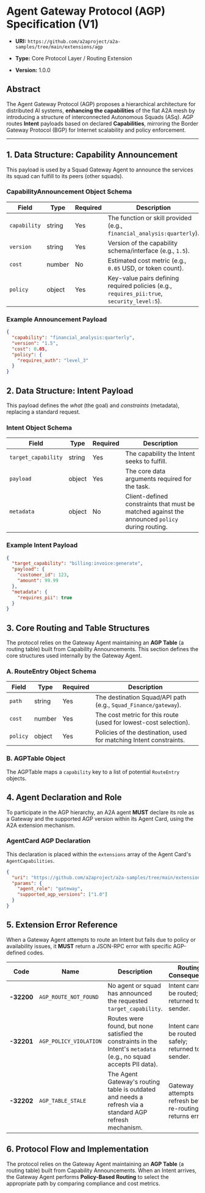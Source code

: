 # Agent Gateway Protocol (AGP) Specification (V1)

* **URI:** `https://github.com/a2aproject/a2a-samples/tree/main/extensions/agp`

* **Type:** Core Protocol Layer / Routing Extension

* **Version:** 1.0.0

## Abstract

The Agent Gateway Protocol (AGP) proposes a hierarchical architecture for distributed AI systems, **enhancing the capabilities** of the flat A2A mesh by introducing a structure of interconnected Autonomous Squads (ASq). AGP routes **Intent** payloads based on declared **Capabilities**, mirroring the Border Gateway Protocol (BGP) for Internet scalability and policy enforcement.

---

## 1. Data Structure: Capability Announcement

This payload is used by a Squad Gateway Agent to announce the services its squad can fulfill to its peers (other squads).

### CapabilityAnnouncement Object Schema

| Field | Type | Required | Description | 
 | ----- | ----- | ----- | ----- | 
| `capability` | string | Yes | The function or skill provided (e.g., `financial_analysis:quarterly`). | 
| `version` | string | Yes | Version of the capability schema/interface (e.g., `1.5`). | 
| `cost` | number | No | Estimated cost metric (e.g., `0.05` USD, or token count). | 
| `policy` | object | Yes | Key-value pairs defining required policies (e.g., `requires_pii:true`, `security_level:5`). | 

### Example Announcement Payload

```json
{
  "capability": "financial_analysis:quarterly",
  "version": "1.5",
  "cost": 0.05,
  "policy": {
    "requires_auth": "level_3"
  }
}
```

## 2. Data Structure: Intent Payload

This payload defines the *what* (the goal) and *constraints* (metadata), replacing a standard request.

### Intent Object Schema

| Field | Type | Required | Description | 
 | ----- | ----- | ----- | ----- | 
| `target_capability` | string | Yes | The capability the Intent seeks to fulfill. | 
| `payload` | object | Yes | The core data arguments required for the task. | 
| `metadata` | object | No | Client-defined constraints that must be matched against the announced `policy` during routing. | 

### Example Intent Payload

```json
{
  "target_capability": "billing:invoice:generate",
  "payload": {
    "customer_id": 123,
    "amount": 99.99
  },
  "metadata": {
    "requires_pii": true
  }
}
```

## 3. Core Routing and Table Structures

The protocol relies on the Gateway Agent maintaining an **AGP Table** (a routing table) built from Capability Announcements. This section defines the core structures used internally by the Gateway Agent.

### A. RouteEntry Object Schema

| Field | Type | Required | Description | 
 | ----- | ----- | ----- | ----- | 
| `path` | string | Yes | The destination Squad/API path (e.g., `Squad_Finance/gateway`). | 
| `cost` | number | Yes | The cost metric for this route (used for lowest-cost selection). | 
| `policy` | object | Yes | Policies of the destination, used for matching Intent constraints. |

### B. AGPTable Object

The AGPTable maps a `capability` key to a list of potential `RouteEntry` objects.

## 4. Agent Declaration and Role

To participate in the AGP hierarchy, an A2A agent **MUST** declare its role as a Gateway and the supported AGP version within its Agent Card, using the A2A extension mechanism.

### AgentCard AGP Declaration

This declaration is placed within the `extensions` array of the Agent Card's `AgentCapabilities`.

```json
{
  "uri": "https://github.com/a2aproject/a2a-samples/tree/main/extensions/agp",
  "params": {
    "agent_role": "gateway",
    "supported_agp_versions": ["1.0"]
  }
}
```

## 5. Extension Error Reference

When a Gateway Agent attempts to route an Intent but fails due to policy or availability issues, it **MUST** return a JSON-RPC error with specific AGP-defined codes.

| Code | Name | Description | Routing Consequence | 
 | ----- | ----- | ----- | ----- | 
| **-32200** | `AGP_ROUTE_NOT_FOUND` | No agent or squad has announced the requested `target_capability`. | Intent cannot be routed; returned to sender. | 
| **-32201** | `AGP_POLICY_VIOLATION` | Routes were found, but none satisfied the constraints in the Intent's `metadata` (e.g., no squad accepts PII data). | Intent cannot be routed safely; returned to sender. | 
| **-32202** | `AGP_TABLE_STALE` | The Agent Gateway's routing table is outdated and needs a refresh via a standard AGP refresh mechanism. | Gateway attempts refresh before re-routing, or returns error. |

## 6. Protocol Flow and Implementation

The protocol relies on the Gateway Agent maintaining an **AGP Table** (a routing table) built from Capability Announcements. When an Intent arrives, the Gateway Agent performs **Policy-Based Routing** to select the appropriate path by comparing compliance and cost metrics.